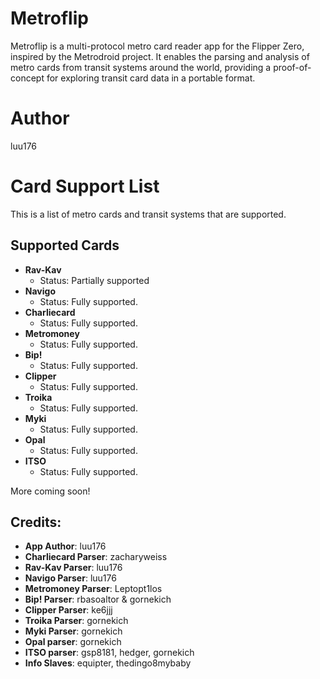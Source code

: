 # Metroflip
Metroflip is a multi-protocol metro card reader app for the Flipper Zero, inspired by the Metrodroid project. It enables the parsing and analysis of metro cards from transit systems around the world, providing a proof-of-concept for exploring transit card data in a portable format.

# Author
luu176

# Card Support List

This is a list of metro cards and transit systems that are supported.

## Supported Cards
- **Rav-Kav**  
  - Status: Partially supported
- **Navigo**  
  - Status: Fully supported.
- **Charliecard**  
  - Status: Fully supported.
- **Metromoney**  
  - Status: Fully supported.
- **Bip!**  
  - Status: Fully supported.
- **Clipper**  
  - Status: Fully supported.
- **Troika**  
  - Status: Fully supported.
- **Myki**  
  - Status: Fully supported.
- **Opal**  
  - Status: Fully supported.
- **ITSO**
  - Status: Fully supported.

More coming soon! 

## Credits:
- **App Author**: luu176
- **Charliecard Parser**: zacharyweiss
- **Rav-Kav Parser**: luu176
- **Navigo Parser**: luu176
- **Metromoney Parser**: Leptopt1los
- **Bip! Parser**: rbasoaltor & gornekich
- **Clipper Parser**: ke6jjj
- **Troika Parser**: gornekich
- **Myki Parser**: gornekich
- **Opal parser**: gornekich
- **ITSO parser**: gsp8181, hedger, gornekich
- **Info Slaves**: equipter, thedingo8mybaby